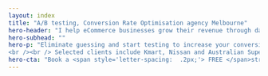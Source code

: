 ```yaml
---
layout: index
title: "A/B testing, Conversion Rate Optimisation agency Melbourne"
hero-header: "I help eCommerce businesses grow their revenue through data driven optimisation"
hero-subhead: ""
hero-p: "Eliminate guessing and start testing to increase your conversion rate, delight your existing customers and reduce the cost of acquiring new ones.
<br /><br /> Selected clients include Kmart, Nissan and Australian Super."
hero-cta: "Book a <span style='letter-spacing:  .2px;'> FREE </span>strategy session"
---
```

